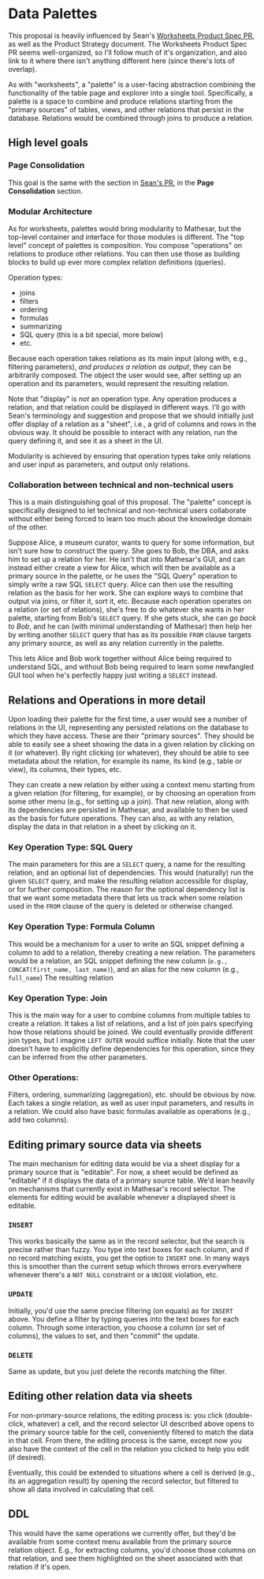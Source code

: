 # Data Palettes

This proposal is heavily influenced by Sean's [Worksheets Product Spec PR](https://github.com/mathesar-foundation/mathesar-wiki/blob/worksheets_product_spec/docs/projects/worksheets/worksheets-product-spec.md), as well as the Product Strategy document. The Worksheets Product Spec PR seems well-organized, so I'll follow much of it's organization, and also link to it where there isn't anything different here (since there's lots of overlap).

As with "worksheets", a "palette" is a user-facing abstraction combining the functionality of the table page and explorer into a single tool. Specifically, a palette is a space to combine and produce relations starting from the "primary sources" of tables, views, and other relations that persist in the database. Relations would be combined through joins to produce a relation. 

## High level goals

### Page Consolidation

This goal is the same with the section in [Sean's PR](https://github.com/mathesar-foundation/mathesar-wiki/blob/worksheets_product_spec/docs/projects/worksheets/worksheets-product-spec.md#high-level-goals), in the **Page Consolidation** section.

### Modular Architecture

As for worksheets, palettes would bring modularity to Mathesar, but the top-level container and interface for those modules is different. The "top level" concept of palettes is composition. You compose "operations" on relations to produce other relations. You can then use those as building blocks to build up ever more complex relation definitions (queries).

Operation types:

- joins
- filters
- ordering
- formulas
- summarizing
- SQL query (this is a bit special, more below)
- etc.

Because each operation takes relations as its main input (along with, e.g., filtering parameters), _and produces a relation as output_, they can be arbitrarily composed. The object the user would see, after setting up an operation and its parameters, would represent the resulting relation.

Note that "display" is _not_ an operation type. Any operation produces a relation, and that relation could be displayed in different ways. I'll go with Sean's terminology and suggestion and propose that we should initially just offer display of a relation as a "sheet", i.e., a grid of columns and rows in the obvious way. It should be possible to interact with any relation, run the query defining it, and see it as a sheet in the UI.

Modularity is achieved by ensuring that operation types take only relations and user input as parameters, and output only relations.

### Collaboration between technical and non-technical users

This is a main distinguishing goal of this proposal. The "palette" concept is specifically designed to let technical and non-technical users collaborate without either being forced to learn too much about the knowledge domain of the other.

Suppose Alice, a museum curator, wants to query for some information, but isn't sure how to construct the query. She goes to Bob, the DBA, and asks him to set up a relation for her. He isn't that into Mathesar's GUI, and can instead either create a view for Alice, which will then be available as a primary source in the palette, or he uses the "SQL Query" operation to simply write a raw SQL `SELECT` query. Alice can then use the resulting relation as the basis for her work. She can explore ways to combine that output via joins, or filter it, sort it, etc. Because each operation operates on a relation (or set of relations), she's free to do whatever she wants in her palette, starting from Bob's `SELECT` query. If she gets stuck, she can _go back to Bob_, and he can (with minimal understanding of Mathesar) then help her by writing another `SELECT` query that has as its possible `FROM` clause targets any primary source, as well as any relation currently in the palette. 

This lets Alice and Bob work together without Alice being required to understand SQL, and without Bob being required to learn some newfangled GUI tool when he's perfectly happy just writing a `SELECT` instead.

## Relations and Operations in more detail

Upon loading their palette for the first time, a user would see a number of relations in the UI, representing any persisted relations on the database to which they have access. These are their "primary sources". They should be able to easily see a sheet showing the data in a given relation by clicking on it (or whatever). By right clicking (or whatever), they should be able to see metadata about the relation, for example its name, its kind (e.g., table or view), its columns, their types, etc.

They can create a new relation by either using a context menu starting from a given relation (for filtering, for example), or by choosing an operation from some other menu (e.g., for setting up a join). That new relation, along with its dependencies are persisted in Mathesar, and available to then be used as the basis for future operations. They can also, as with any relation, display the data in that relation in a sheet by clicking on it. 

### Key Operation Type: SQL Query

The main parameters for this are a `SELECT` query, a name for the resulting relation, and an optional list of dependencies. This would (naturally) run the given `SELECT` query, and make the resulting relation accessible for display, or for further composition. The reason for the optional dependency list is that we want some metadata there that lets us track when some relation used in the `FROM` clause of the query is deleted or otherwise changed.

### Key Operation Type: Formula Column

This would be a mechanism for a user to write an SQL snippet defining a column to add to a relation, thereby creating a new relation. The parameters would be a relation, an SQL snippet defining the new column (`e.g., CONCAT(first_name, last_name)`), and an alias for the new column (e.g., `full_name`) The resulting relation 

### Key Operation Type: Join

This is the main way for a user to combine columns from multiple tables to create a relation. It takes a list of relations, and a list of join pairs specifying how those relations should be joined. We could eventually provide different join types, but I imagine `LEFT OUTER` would suffice initially. Note that the user doesn't have to explicitly define dependencies for this operation, since they can be inferred from the other parameters.

### Other Operations:

Filters, ordering, summarizing (aggregation), etc. should be obvious by now. Each takes a single relation, as well as user input parameters, and results in a relation. We could also have basic formulas available as operations (e.g., add two columns).

## Editing primary source data via sheets

The main mechanism for editing data would be via a sheet display for a primary source that is "editable". For now, a sheet would be defined as "editable" if it displays the data of a primary source table. We'd lean heavily on mechanisms that currently exist in Mathesar's record selector. The elements for editing would be available whenever a displayed sheet is editable.

### `INSERT`

This works basically the same as in the record selector, but the search is precise rather than fuzzy. You type into text boxes for each column, and if no record matching exists, you get the option to `INSERT` one. In many ways this is smoother than the current setup which throws errors everywhere whenever there's a `NOT NULL` constraint or a `UNIQUE` violation, etc. 

### `UPDATE`

Initially, you'd use the same precise filtering (on equals) as for `INSERT` above. You define a filter by typing queries into the text boxes for each column. Through some interaction, you choose a column (or set of columns), the values to set, and then "commit" the update.

### `DELETE`

Same as update, but you just delete the records matching the filter.

## Editing other relation data via sheets

For non-primary-source relations, the editing process is: you click (double-click, whatever) a cell, and the record selector UI described above opens to the primary source table for the cell, conveniently filtered to match the data in that cell. From there, the editing process is the same, except now you also have the context of the cell in the relation you clicked to help you edit (if desired).

Eventually, this could be extended to situations where a cell is derived (e.g., its an aggregation result) by opening the record selector, but filtered to show all data involved in calculating that cell.

## DDL

This would have the same operations we currently offer, but they'd be available from some context menu available from the primary source relation object. E.g., for extracting columns, you'd choose those columns on that relation, and see them highlighted on the sheet associated with that relation if it's open.
